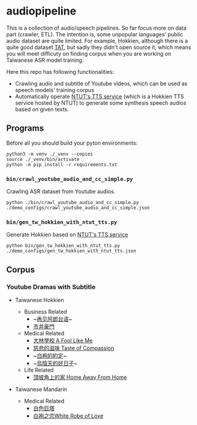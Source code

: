 # audiopipeline
This is a collection of audio/speech pipelines. So far focus more on data part 
(crawler, ETL). The intention is, some unpopular languages' public audio dataset 
are quite limited. For example, Hokkien, although there is a quite good dataset 
[TAT](https://sites.google.com/nycu.edu.tw/fsw/home/tat-phase-i?authuser=0), but 
sadly they didn't open source it, which means you will meet difficuty on finding 
corpus when you are working on Taiwanese ASR model training.
 
Here this repo has following functionalities:
* Crawling audio and subtitle of Youtube videos, which can be used as speech models' 
  training corpus
* Automatically operate [NTUT's TTS service](http://tts001.iptcloud.net:8804/) (which 
  is a Hokkien TTS service hosted by NTUT) to generate some synthesis speech audios 
  based on given texts.


## Programs
Before all you should build your pyton environments:
```shell
python3 -m venv ./_venv --copies
source ./_venv/bin/activate
python -m pip install -r requirements.txt
```

### `bin/crawl_youtube_audio_and_cc_simple.py`
Crawling ASR dataset from Youtube audios.
```shell
python ./bin/crawl_youtube_audio_and_cc_simple.py ./demo_configs/crawl_youtube_audio_and_cc_simple.json
```

### `bin/gen_tw_hokkien_with_ntut_tts.py`
Generate Hokkien based on [NTUT's TTS service](http://tts001.iptcloud.net:8804/)
```shell
python bin/gen_tw_hokkien_with_ntut_tts.py ./demo_configs/gen_tw_hokkien_with_ntut_tts.json
```

## Corpus
### Youtube Dramas with Subtitle
* Taiwanese Hokkien
    * Business Related
        * ~[再见阿郎台语](https://www.youtube.com/playlist?list=PLKDgOPgC7DbTEiYcr5HXmCBYj6CTDEpgr)~
        * [市井豪門](https://www.youtube.com/results?search_query=%E5%B8%82%E4%BA%95%E8%B1%AA%E9%96%80)
    * Medical Related
        * [大林學校 A Fool Like Me](https://www.youtube.com/playlist?list=PLc8M1wVJOpHzcXp3D15E3v2SAOJO9uqgD)
        * [慈悲的滋味 Taste of Compassion](https://www.youtube.com/playlist?list=PLc8M1wVJOpHxAHhq9lPS0To2zNc_iwVaI)
        * ~[白袍的約定](https://www.youtube.com/playlist?list=PLc8M1wVJOpHzexPvfep4vqpdGFNpWGgjL)~
        * ~[烏陰天的好日子](https://www.youtube.com/playlist?list=PLzgAweye8Ud6ZWZ2ikBx1ee2uYszHa0cp)~
    * Life Related
        * [頂坡角上的家 Home Away From Home](https://www.youtube.com/playlist?list=PLc8M1wVJOpHwCUcO0OUF6tdw6Ythw6FVq)

* Taiwanese Mandarin
    * Medical Related
        * [白色巨塔](https://www.youtube.com/playlist?list=PLZB1HSq1adjj9Nd7G7R3ylRSt06XIkTT1)
        * [白袍之恋White Robe of Love](https://www.youtube.com/playlist?list=PLzt2yjwjKLWutCvoaH-5HgsTewH7ZJ7D6)
